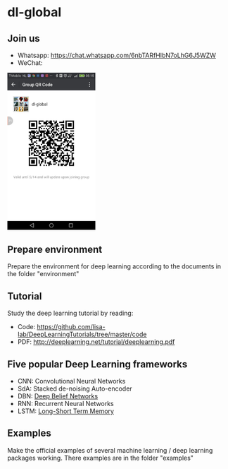 # dl-global
## Join us
- Whatsapp: https://chat.whatsapp.com/6nbTARfHIbN7oLhG6J5WZW
- WeChat:
<img src="images/socialmedia/WeChat.jpg" width="200">

## Prepare environment
Prepare the environment for deep learning according to the documents in the folder "environment"
## Tutorial
Study the deep learning tutorial by reading:
- Code: https://github.com/lisa-lab/DeepLearningTutorials/tree/master/code
- PDF: http://deeplearning.net/tutorial/deeplearning.pdf
## Five popular Deep Learning frameworks
- CNN: Convolutional Neural Networks
- SdA: Stacked de-noising Auto-encoder
- DBN: [Deep Belief Networks](http://blog.csdn.net/itplus/article/details/19168989) 
- RNN: Recurrent Neural Networks
- LSTM: [Long-Short Term Memory](http://colah.github.io/posts/2015-08-Understanding-LSTMs/)
## Examples
Make the official examples of several machine learning / deep learning packages working. There examples are in the folder "examples"
